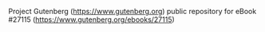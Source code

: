 Project Gutenberg (https://www.gutenberg.org) public repository for eBook #27115 (https://www.gutenberg.org/ebooks/27115)

